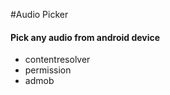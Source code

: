 #Audio Picker 

#### Pick any audio from android device 

- contentresolver 
- permission 
- admob

